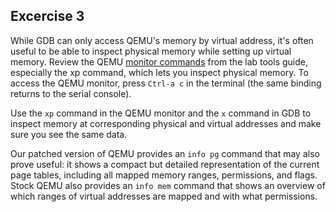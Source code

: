 **Excercise 3**
---

While GDB can only access QEMU's memory by virtual address, it's often useful to be able to inspect physical memory while setting up virtual memory. Review the QEMU [monitor commands](https://pdos.csail.mit.edu/6.828/2018/labguide.html#qemu) from the lab tools guide, especially the xp command, which lets you inspect physical memory. To access the QEMU monitor, press `Ctrl-a c` in the terminal (the same binding returns to the serial console).

Use the `xp` command in the QEMU monitor and the `x` command in GDB to inspect memory at corresponding physical and virtual addresses and make sure you see the same data.

Our patched version of QEMU provides an `info pg` command that may also prove useful: it shows a compact but detailed representation of the current page tables, including all mapped memory ranges, permissions, and flags. Stock QEMU also provides an `info mem` command that shows an overview of which ranges of virtual addresses are mapped and with what permissions.
